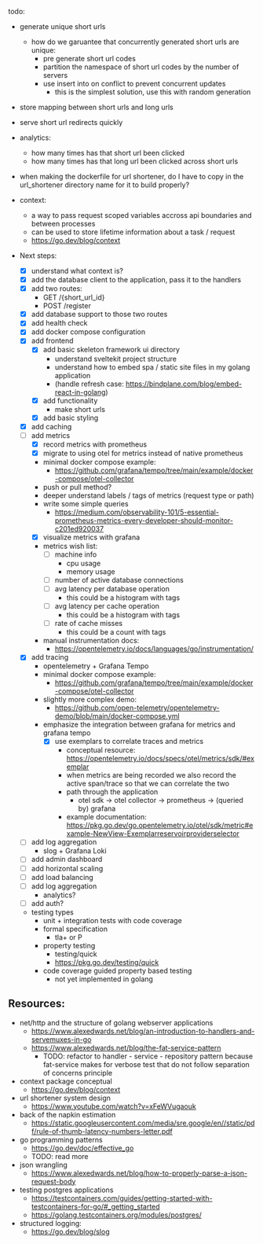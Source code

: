 todo:
- generate unique short urls
    - how do we garuantee that concurrently generated short urls are unique:
        - pre generate short url codes
        - partition the namespace of short url codes by the number of servers
        - use insert into on conflict to prevent concurrent updates
            - this is the simplest solution, use this with random generation
- store mapping between short urls and long urls
- serve short url redirects quickly
- analytics:
    - how many times has that short url been clicked
    - how many times has that long url been clicked across short urls

- when making the dockerfile for url shortener, do I have to copy in the url_shortener
  directory name for it to build properly?

- context:
    - a way to pass request scoped variables accross api boundaries and between processes
    - can be used to store lifetime information about a task / request
    - https://go.dev/blog/context



- Next steps:
    - [x] understand what context is?
    - [x] add the database client to the application, pass it to the handlers
    - [x] add two routes:
        - GET /{short_url_id}
        - POST /register
    - [x] add database support to those two routes
    - [x] add health check
    - [x] add docker compose configuration
    - [x] add frontend
        - [x] add basic skeleton framework ui directory
            - understand sveltekit project structure
            - understand how to embed spa / static site files in my golang application
            - (handle refresh case: https://bindplane.com/blog/embed-react-in-golang)
        - [x] add functionality
            - make short urls
        - [x] add basic styling
    - [x] add caching
    - [ ] add metrics
        - [x] record metrics with prometheus
        - [x] migrate to using otel for metrics instead of native prometheus
        - minimal docker compose example:
            - https://github.com/grafana/tempo/tree/main/example/docker-compose/otel-collector
        - push or pull method?
        - deeper understand labels / tags of metrics (request type or path)
        - write some simple queries
            - https://medium.com/observability-101/5-essential-prometheus-metrics-every-developer-should-monitor-c201ed920037
        - [x] visualize metrics with grafana
        - metrics wish list:
            - [ ] machine info
                - cpu usage
                - memory usage
            - [ ] number of active database connections
            - [ ] avg latency per database operation
                - this could be a histogram with tags
            - [ ] avg latency per cache operation
                - this could be a histogram with tags
            - [ ] rate of cache misses
                - this could be a count with tags
        - manual instrumentation docs:
            - https://opentelemetry.io/docs/languages/go/instrumentation/
    - [x] add tracing
        - opentelemetry + Grafana Tempo
        - minimal docker compose example:
            - https://github.com/grafana/tempo/tree/main/example/docker-compose/otel-collector
        - slightly more complex demo:
            - https://github.com/open-telemetry/opentelemetry-demo/blob/main/docker-compose.yml
        - emphasize the integration between grafana for metrics and grafana tempo
            - [x] use exemplars to correlate traces and metrics
                - conceptual resource: https://opentelemetry.io/docs/specs/otel/metrics/sdk/#exemplar
                - when metrics are being recorded we also record the active span/trace so that we can correlate the two
                - path through the application
                    - otel sdk -> otel collector -> prometheus -> (queried by) grafana
                - example documentation: https://pkg.go.dev/go.opentelemetry.io/otel/sdk/metric#example-NewView-Exemplarreservoirproviderselector
    - [ ] add log aggregation
        - slog + Grafana Loki
    - [ ] add admin dashboard
    - [ ] add horizontal scaling
    - [ ] add load balancing
    - [ ] add log aggregation
        - analytics?
    - [ ] add auth?
    - testing types
        - unit + integration tests with code coverage
        - formal specification
            - tla+ or P
        - property testing
            - testing/quick
            - https://pkg.go.dev/testing/quick
        - code coverage guided property based testing
            - not yet implemented in golang

## Resources:
- net/http and the structure of golang webserver applications
    - https://www.alexedwards.net/blog/an-introduction-to-handlers-and-servemuxes-in-go
    - https://www.alexedwards.net/blog/the-fat-service-pattern
        - TODO: refactor to handler - service - repository pattern because fat-service makes for verbose test that do not follow separation of concerns principle 
- context package conceptual
    - https://go.dev/blog/context
- url shortener system design
    - https://www.youtube.com/watch?v=xFeWVugaouk
- back of the napkin estimation
    - https://static.googleusercontent.com/media/sre.google/en//static/pdf/rule-of-thumb-latency-numbers-letter.pdf
- go programming patterns
    - https://go.dev/doc/effective_go
    - TODO: read more
- json wrangling
    - https://www.alexedwards.net/blog/how-to-properly-parse-a-json-request-body
- testing postgres applications
    - https://testcontainers.com/guides/getting-started-with-testcontainers-for-go/#_getting_started
    - https://golang.testcontainers.org/modules/postgres/
- structured logging:
    - https://go.dev/blog/slog